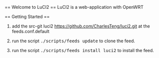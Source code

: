 == Welcome to LuCI2 ==
LuCI2 is a web-application with OpenWRT

== Getting Started ==
1. add the src-git luci2 https://github.com/CharlesTeng/luci2.git at the feeds.conf.default

2. run the script <tt>./scripts/feeds update</tt> to clone the feed.

3. run the script <tt>./scripts/feeds install luci2</tt> to install the feed.
